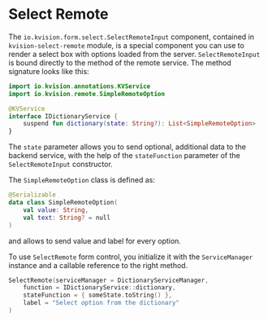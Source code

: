 # Select Remote

The `io.kvision.form.select.SelectRemoteInput` component, contained in `kvision-select-remote` module, is a special component you can use to render a select box with options loaded from the server.  `SelectRemoteInput` is bound directly to the method of the remote service. The method signature looks like this:

```kotlin
import io.kvision.annotations.KVService
import io.kvision.remote.SimpleRemoteOption

@KVService
interface IDictionaryService {
    suspend fun dictionary(state: String?): List<SimpleRemoteOption>
}
```

The `state` parameter allows you to send optional, additional data to the backend service, with the help of the `stateFunction` parameter of the `SelectRemoteInput` constructor.

The `SimpleRemoteOption` class is defined as:

```kotlin
@Serializable
data class SimpleRemoteOption(
    val value: String,
    val text: String? = null
)
```

and allows to send value and label for every option.

To use `SelectRemote` form control, you initialize it with the `ServiceManager` instance and a callable reference to the right method.&#x20;

```kotlin
SelectRemote(serviceManager = DictionaryServiceManager, 
    function = IDictionaryService::dictionary,
    stateFunction = { someState.toString() },
    label = "Select option from the dictionary"
)
```
